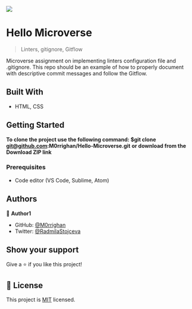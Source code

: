 ![](https://img.shields.io/badge/Microverse-blueviolet)

# Hello Microverse

> Linters, gitignore, Gitflow

Microverse assignment on implementing linters configuration file and .gitignore.
This repo should be an example of how to properly document with descriptive commit messages and follow the Gitflow.

## Built With

- HTML, CSS

## Getting Started

**To clone the project use the following command:**
**$git clone git@github.com:M0rrighan/Hello-Microverse.git**
**or download from the Download ZIP link**

### Prerequisites

- Code editor (VS Code, Sublime, Atom)

## Authors

👤 **Author1**

- GitHub: [@M0rrighan](https://github.com/M0rrighan)
- Twitter: [@RadmilaStojceva](https://twitter.com/RadmilaStojceva)

## Show your support

Give a ⭐️ if you like this project!

## 📝 License

This project is [MIT](./MIT.md) licensed.
